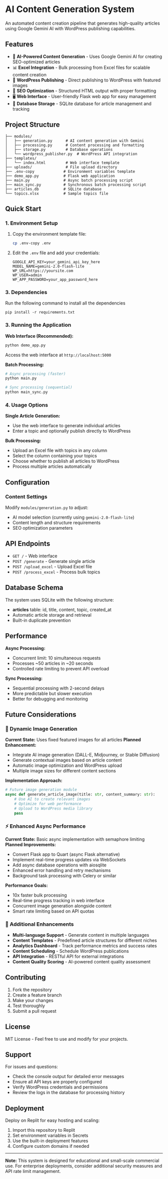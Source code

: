 
# AI Content Generation System

An automated content creation pipeline that generates high-quality articles using Google Gemini AI with WordPress publishing capabilities.

## Features

- 🤖 **AI-Powered Content Generation** - Uses Google Gemini AI for creating SEO-optimized articles
- 📊 **Excel Integration** - Bulk processing from Excel files for scalable content creation
- 📝 **WordPress Publishing** - Direct publishing to WordPress with featured images
- 🎯 **SEO Optimization** - Structured HTML output with proper formatting
- 🖥️ **Web Interface** - User-friendly Flask web app for easy management
- 💾 **Database Storage** - SQLite database for article management and tracking

## Project Structure

```
├── modules/
│   ├── generation.py      # AI content generation with Gemini
│   ├── processing.py      # Content processing and formatting
│   ├── storage.py         # Database operations
│   └── wordpress_publisher.py  # WordPress API integration
├── templates/
│   └── index.html         # Web interface template
├── uploads/               # File upload directory
├── .env-copy             # Environment variables template
├── demo_app.py           # Flask web application
├── main.py               # Async batch processing script
├── main_sync.py          # Synchronous batch processing script
├── articles.db           # SQLite database
└── topics.xlsx           # Sample topics file
```

## Quick Start

### 1. Environment Setup

1. Copy the environment template file:
   ```bash
   cp .env-copy .env
   ```

2. Edit the `.env` file and add your credentials:
   ```
   GOOGLE_API_KEY=your_gemini_api_key_here
   MODEL_NAME=gemini-2.0-flash-lite
   WP_URL=https://yoursite.com
   WP_USER=admin
   WP_APP_PASSWORD=your_app_password_here
   ```

### 3. Dependencies

Run the following command to install all the dependencies
   ```
   pip install -r requirements.txt
   ```

### 3. Running the Application

**Web Interface (Recommended):**
```bash
python demo_app.py
```
Access the web interface at `http://localhost:5000`

**Batch Processing:**
```bash
# Async processing (faster)
python main.py

# Sync processing (sequential)
python main_sync.py
```

### 4. Usage Options

**Single Article Generation:**
- Use the web interface to generate individual articles
- Enter a topic and optionally publish directly to WordPress

**Bulk Processing:**
- Upload an Excel file with topics in any column
- Select the column containing your topics
- Choose whether to publish all articles to WordPress
- Process multiple articles automatically

## Configuration

### Content Settings
Modify `modules/generation.py` to adjust:
- AI model selection (currently using `gemini-2.0-flash-lite`)
- Content length and structure requirements
- SEO optimization parameters

## API Endpoints

- `GET /` - Web interface
- `POST /generate` - Generate single article
- `POST /upload_excel` - Upload Excel file
- `POST /process_excel` - Process bulk topics

## Database Schema

The system uses SQLite with the following structure:
- **articles** table: id, title, content, topic, created_at
- Automatic article storage and retrieval
- Built-in duplicate prevention

## Performance

**Async Processing:**
- Concurrent limit: 10 simultaneous requests
- Processes ~50 articles in ~20 seconds
- Controlled rate limiting to prevent API overload

**Sync Processing:**
- Sequential processing with 2-second delays
- More predictable but slower execution
- Better for debugging and monitoring

## Future Considerations

### 🎨 Dynamic Image Generation
**Current State:** Uses fixed featured images for all articles
**Planned Enhancement:**
- Integrate AI image generation (DALL-E, Midjourney, or Stable Diffusion)
- Generate contextual images based on article content
- Automatic image optimization and WordPress upload
- Multiple image sizes for different content sections

**Implementation Approach:**
```python
# Future image generation module
async def generate_article_image(title: str, content_summary: str):
    # Use AI to create relevant images
    # Optimize for web performance
    # Upload to WordPress media library
    pass
```

### ⚡ Enhanced Async Performance
**Current State:** Basic async implementation with semaphore limiting
**Planned Improvements:**
- Convert Flask app to Quart (async Flask alternative)
- Implement real-time progress updates via WebSockets
- Add async database operations with aiosqlite
- Enhanced error handling and retry mechanisms
- Background task processing with Celery or similar

**Performance Goals:**
- 10x faster bulk processing
- Real-time progress tracking in web interface
- Concurrent image generation alongside content
- Smart rate limiting based on API quotas

### 🔧 Additional Enhancements
- **Multi-language Support** - Generate content in multiple languages
- **Content Templates** - Predefined article structures for different niches
- **Analytics Dashboard** - Track performance metrics and success rates
- **Content Scheduling** - Schedule WordPress publications
- **API Integration** - RESTful API for external integrations
- **Content Quality Scoring** - AI-powered content quality assessment

## Contributing

1. Fork the repository
2. Create a feature branch
3. Make your changes
4. Test thoroughly
5. Submit a pull request

## License

MIT License - Feel free to use and modify for your projects.

## Support

For issues and questions:
- Check the console output for detailed error messages
- Ensure all API keys are properly configured
- Verify WordPress credentials and permissions
- Review the logs in the database for processing history

## Deployment

Deploy on Replit for easy hosting and scaling:
1. Import this repository to Replit
2. Set environment variables in Secrets
3. Use the built-in deployment features
4. Configure custom domains if needed

---

**Note:** This system is designed for educational and small-scale commercial use. For enterprise deployments, consider additional security measures and API rate limit management.
